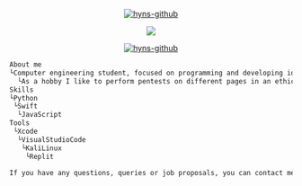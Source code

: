 <p align="center"> 
<a href="https://github.com/delincuencia" target="_blank"> <img src="https://media.discordapp.net/attachments/994766131359404082/1000967166293717072/cooltext416024677975260.png" alt="hyns-github"/></a>

<p align="center"> 
  <kbd>
<img src="https://media.discordapp.net/attachments/994766131359404082/1000964070868009142/b98875632e782df355c99271e895b980.gif">
  </kbd>
</p>
 
<p align="center"> 
<a href="https://github.com/delincuencia" target="_blank"> <img src="https://media.discordapp.net/attachments/994766131359404082/1000968704353386506/cooltext416025008205561.png" alt="hyns-github"/></a>

```diff
About me
└Computer engineering student, focused on programming and developing ios applications
  └As a hobby I like to perform pentests on different pages in an ethical way and develop bots that automate tasks
Skills
└Python
 └Swift
  └JavaScript
Tools
 └Xcode
  └VisualStudioCode
   └KaliLinux
    └Replit

If you have any questions, queries or job proposals, you can contact me at discord hyns#1941 or instagram @hyns.btc
```
